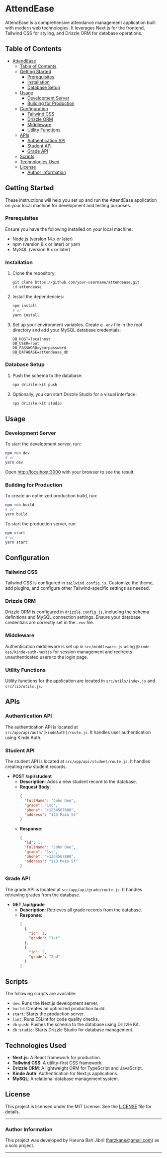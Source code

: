 # AttendEase

AttendEase is a comprehensive attendance management application built with modern web technologies. It leverages Next.js for the frontend, Tailwind CSS for styling, and Drizzle ORM for database operations.

## Table of Contents

- [AttendEase](#attendease)
  - [Table of Contents](#table-of-contents)
  - [Getting Started](#getting-started)
    - [Prerequisites](#prerequisites)
    - [Installation](#installation)
    - [Database Setup](#database-setup)
  - [Usage](#usage)
    - [Development Server](#development-server)
    - [Building for Production](#building-for-production)
  - [Configuration](#configuration)
    - [Tailwind CSS](#tailwind-css)
    - [Drizzle ORM](#drizzle-orm)
    - [Middleware](#middleware)
    - [Utility Functions](#utility-functions)
  - [APIs](#apis)
    - [Authentication API](#authentication-api)
    - [Student API](#student-api)
    - [Grade API](#grade-api)
  - [Scripts](#scripts)
  - [Technologies Used](#technologies-used)
  - [License](#license)
    - [Author Information](#author-information)

## Getting Started

These instructions will help you set up and run the AttendEase application on your local machine for development and testing purposes.

### Prerequisites

Ensure you have the following installed on your local machine:

- Node.js (version 14.x or later)
- npm (version 6.x or later) or yarn
- MySQL (version 8.x or later)

### Installation

1. Clone the repository:
    ```sh
    git clone https://github.com/your-username/attendease.git
    cd attendease
    ```

2. Install the dependencies:
    ```sh
    npm install
    # or
    yarn install
    ```

3. Set up your environment variables. Create a `.env` file in the root directory and add your MySQL database credentials:
    ```env
    DB_HOST=localhost
    DB_USER=root
    DB_PASSWORD=yourpassword
    DB_DATABASE=attendease_db
    ```

### Database Setup

1. Push the schema to the database:
    ```sh
    npx drizzle-kit push
    ```

2. Optionally, you can start Drizzle Studio for a visual interface:
    ```sh
    npx drizzle-kit studio
    ```

## Usage

### Development Server

To start the development server, run:
```sh
npm run dev
# or
yarn dev
```
Open [http://localhost:3000](http://localhost:3000) with your browser to see the result.

### Building for Production

To create an optimized production build, run:
```sh
npm run build
# or
yarn build
```

To start the production server, run:
```sh
npm start
# or
yarn start
```

## Configuration

### Tailwind CSS

Tailwind CSS is configured in `tailwind.config.js`. Customize the theme, add plugins, and configure other Tailwind-specific settings as needed.

### Drizzle ORM

Drizzle ORM is configured in `drizzle.config.js`, including the schema definitions and MySQL connection settings. Ensure your database credentials are correctly set in the `.env` file.

### Middleware

Authentication middleware is set up in `src/middleware.js` using `@kinde-oss/kinde-auth-nextjs` for session management and redirects unauthenticated users to the login page.

### Utility Functions

Utility functions for the application are located in `src/utils/index.js` and `src/lib/utils.js`.

## APIs

### Authentication API

The authentication API is located at `src/app/api/auth/[kindeAuth]/route.js`. It handles user authentication using Kinde Auth.

### Student API

The student API is located at `src/app/api/student/route.js`. It handles creating new student records.

- **POST /api/student**
  - **Description**: Adds a new student record to the database.
  - **Request Body**: 
    ```json
    {
      "fullName": "John Doe",
      "grade": "1st",
      "phone": "+1234567890",
      "address": "123 Main St"
    }
    ```
  - **Response**: 
    ```json
    {
      "id": 1,
      "fullName": "John Doe",
      "grade": "1st",
      "phone": "+1234567890",
      "address": "123 Main St"
    }
    ```

### Grade API

The grade API is located at `src/app/api/grade/route.js`. It handles retrieving grades from the database.

- **GET /api/grade**
  - **Description**: Retrieves all grade records from the database.
  - **Response**: 
    ```json
    [
      {
        "id": 1,
        "grade": "1st"
      },
      {
        "id": 2,
        "grade": "2nd"
      }
    ]
    ```

## Scripts

The following scripts are available:

- `dev`: Runs the Next.js development server.
- `build`: Creates an optimized production build.
- `start`: Starts the production server.
- `lint`: Runs ESLint for code quality checks.
- `db:push`: Pushes the schema to the database using Drizzle Kit.
- `db:studio`: Starts Drizzle Studio for database management.

## Technologies Used

- **Next.js**: A React framework for production.
- **Tailwind CSS**: A utility-first CSS framework.
- **Drizzle ORM**: A lightweight ORM for TypeScript and JavaScript.
- **Kinde Auth**: Authentication for Next.js applications.
- **MySQL**: A relational database management system.

## License

This project is licensed under the MIT License. See the [LICENSE](LICENSE) file for details.

---

### Author Information

This project was developed by Haruna Bah Jibril (harzkane@gmail.com) as a solo project.

---
